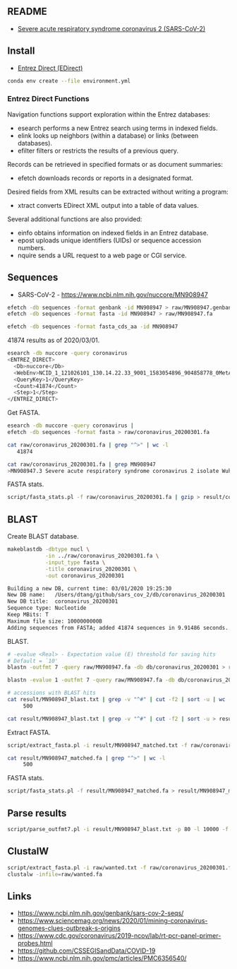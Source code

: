 ## README

* [Severe acute respiratory syndrome coronavirus 2 (SARS-CoV-2)](https://en.wikipedia.org/wiki/Severe_acute_respiratory_syndrome_coronavirus_2)

## Install

* [Entrez Direct (EDirect)](https://www.ncbi.nlm.nih.gov/books/NBK179288/)

```bash
conda env create --file environment.yml
```

### Entrez Direct Functions

Navigation functions support exploration within the Entrez databases:

* esearch performs a new Entrez search using terms in indexed fields.
* elink looks up neighbors (within a database) or links (between databases).
* efilter filters or restricts the results of a previous query.

Records can be retrieved in specified formats or as document summaries:

* efetch downloads records or reports in a designated format.

Desired fields from XML results can be extracted without writing a program:

* xtract converts EDirect XML output into a table of data values.

Several additional functions are also provided:

* einfo obtains information on indexed fields in an Entrez database.
* epost uploads unique identifiers (UIDs) or sequence accession numbers.
* nquire sends a URL request to a web page or CGI service.

## Sequences

* SARS-CoV-2 - https://www.ncbi.nlm.nih.gov/nuccore/MN908947

```bash
efetch -db sequences -format genbank -id MN908947 > raw/MN908947.genbank
efetch -db sequences -format fasta -id MN908947 > raw/MN908947.fa

efetch -db sequences -format fasta_cds_aa -id MN908947
```

41874 results as of 2020/03/01.

```bash
esearch -db nuccore -query coronavirus
<ENTREZ_DIRECT>
  <Db>nuccore</Db>
  <WebEnv>NCID_1_121026101_130.14.22.33_9001_1583054896_904858778_0MetA0_S_MegaStore</WebEnv>
  <QueryKey>1</QueryKey>
  <Count>41874</Count>
  <Step>1</Step>
</ENTREZ_DIRECT>
```

Get FASTA.

```bash
esearch -db nuccore -query coronavirus |
efetch -db sequences -format fasta > raw/coronavirus_20200301.fa

cat raw/coronavirus_20200301.fa | grep "^>" | wc -l
   41874

cat raw/coronavirus_20200301.fa | grep MN908947
>MN908947.3 Severe acute respiratory syndrome coronavirus 2 isolate Wuhan-Hu-1, complete genome
```

FASTA stats.

```bash
script/fasta_stats.pl -f raw/coronavirus_20200301.fa | gzip > result/coronavirus_20200301_stat.txt.gz
```

## BLAST

Create BLAST database.

```bash
makeblastdb -dbtype nucl \
            -in ../raw/coronavirus_20200301.fa \
            -input_type fasta \
            -title coronavirus_20200301 \
            -out coronavirus_20200301

Building a new DB, current time: 03/01/2020 19:25:30
New DB name:   /Users/dtang/github/sars_cov_2/db/coronavirus_20200301
New DB title:  coronavirus_20200301
Sequence type: Nucleotide
Keep MBits: T
Maximum file size: 1000000000B
Adding sequences from FASTA; added 41874 sequences in 9.91486 seconds.
```

BLAST.

```bash
# -evalue <Real> - Expectation value (E) threshold for saving hits 
# Default = `10'
blastn -outfmt 7 -query raw/MN908947.fa -db db/coronavirus_20200301 > result/MN908947_blast.txt

blastn -evalue 1 -outfmt 7 -query raw/MN908947.fa -db db/coronavirus_20200301 | wc -l

# accessions with BLAST hits
cat result/MN908947_blast.txt | grep -v "^#" | cut -f2 | sort -u | wc -l
     500

cat result/MN908947_blast.txt | grep -v "^#" | cut -f2 | sort -u > result/MN908947_matched.txt
```

Extract FASTA.

```bash
script/extract_fasta.pl -i result/MN908947_matched.txt -f raw/coronavirus_20200301.fa > result/MN908947_matched.fa

cat result/MN908947_matched.fa | grep "^>" | wc -l
     500
```

FASTA stats.

```bash
script/fasta_stats.pl -f result/MN908947_matched.fa > result/MN908947_matched_stats.txt
```

## Parse results

```bash
script/parse_outfmt7.pl -i result/MN908947_blast.txt -p 80 -l 10000 -f raw/coronavirus_20200301.fa | less
```

## ClustalW

```bash
script/extract_fasta.pl -i raw/wanted.txt -f raw/coronavirus_20200301.fa > raw/wanted.fa
clustalw -infile=raw/wanted.fa
```

## Links

* https://www.ncbi.nlm.nih.gov/genbank/sars-cov-2-seqs/
* https://www.sciencemag.org/news/2020/01/mining-coronavirus-genomes-clues-outbreak-s-origins
* https://www.cdc.gov/coronavirus/2019-ncov/lab/rt-pcr-panel-primer-probes.html
* https://github.com/CSSEGISandData/COVID-19
* https://www.ncbi.nlm.nih.gov/pmc/articles/PMC6356540/

